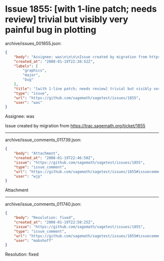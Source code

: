 # Issue 1855: [with 1-line patch; needs review] trivial but visibly very painful bug in plotting

archive/issues_001855.json:
```json
{
    "body": "Assignee: was\n\n\n\nIssue created by migration from https://trac.sagemath.org/ticket/1855\n\n",
    "created_at": "2008-01-19T22:38:52Z",
    "labels": [
        "graphics",
        "major",
        "bug"
    ],
    "title": "[with 1-line patch; needs review] trivial but visibly very painful bug in plotting",
    "type": "issue",
    "url": "https://github.com/sagemath/sagetest/issues/1855",
    "user": "was"
}
```
Assignee: was



Issue created by migration from https://trac.sagemath.org/ticket/1855





---

archive/issue_comments_011739.json:
```json
{
    "body": "Attachment",
    "created_at": "2008-01-19T22:46:50Z",
    "issue": "https://github.com/sagemath/sagetest/issues/1855",
    "type": "issue_comment",
    "url": "https://github.com/sagemath/sagetest/issues/1855#issuecomment-11739",
    "user": "wjp"
}
```

Attachment



---

archive/issue_comments_011740.json:
```json
{
    "body": "Resolution: fixed",
    "created_at": "2008-01-19T22:58:25Z",
    "issue": "https://github.com/sagemath/sagetest/issues/1855",
    "type": "issue_comment",
    "url": "https://github.com/sagemath/sagetest/issues/1855#issuecomment-11740",
    "user": "mabshoff"
}
```

Resolution: fixed
